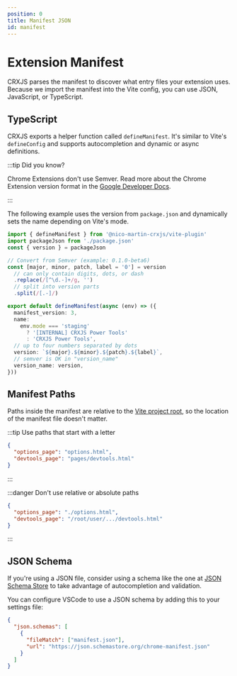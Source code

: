 ```yaml
---
position: 0
title: Manifest JSON
id: manifest
---
```


# Extension Manifest

CRXJS parses the manifest to discover what entry files your extension uses.
Because we import the manifest into the Vite config, you can use JSON,
JavaScript, or TypeScript.

## TypeScript

CRXJS exports a helper function called `defineManifest`. It's similar to Vite's
`defineConfig` and supports autocompletion and dynamic or async definitions.

:::tip Did you know?

Chrome Extensions don't use Semver. Read more about the Chrome Extension version
format in the
[Google Developer Docs](https://developer.chrome.com/docs/extensions/mv3/manifest/version/).

:::

The following example uses the version from `package.json` and dynamically sets
the name depending on Vite's mode.

```typescript title=manifest.config.ts
import { defineManifest } from '@nico-martin-crxjs/vite-plugin'
import packageJson from './package.json'
const { version } = packageJson

// Convert from Semver (example: 0.1.0-beta6)
const [major, minor, patch, label = '0'] = version
  // can only contain digits, dots, or dash
  .replace(/[^\d.-]+/g, '')
  // split into version parts
  .split(/[.-]/)

export default defineManifest(async (env) => ({
  manifest_version: 3,
  name:
    env.mode === 'staging'
      ? '[INTERNAL] CRXJS Power Tools'
      : 'CRXJS Power Tools',
  // up to four numbers separated by dots
  version: `${major}.${minor}.${patch}.${label}`,
  // semver is OK in "version_name"
  version_name: version,
}))
```

## Manifest Paths

Paths inside the manifest are relative to the
[Vite project root](https://vitejs.dev/guide/#index-html-and-project-root), so
the location of the manifest file doesn't matter.

:::tip Use paths that start with a letter

```json title=manifest.json
{
  "options_page": "options.html",
  "devtools_page": "pages/devtools.html"
}
```

:::

:::danger Don't use relative or absolute paths

```json title=manifest.json
{
  "options_page": "./options.html",
  "devtools_page": "/root/user/.../devtools.html"
}
```

:::

## JSON Schema

If you're using a JSON file, consider using a schema like the one at
[JSON Schema Store](https://json.schemastore.org/chrome-manifest.json) to take
advantage of autocompletion and validation.

You can configure VSCode to use a JSON schema by adding this to your settings
file:

```json title=settings.json
{
  "json.schemas": [
    {
      "fileMatch": ["manifest.json"],
      "url": "https://json.schemastore.org/chrome-manifest.json"
    }
  ]
}
```
